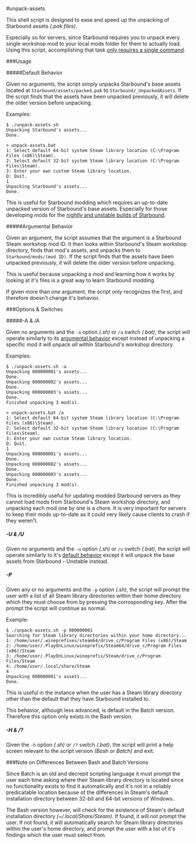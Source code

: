 #unpack-assets

This shell script is designed to ease and speed up the unpacking of Starbound assets *(.pak files)*.

Especially so for servers, since Starbound requires you to unpack every single workshop mod to your local mods folder for them to actually load. Using this script, accomplishing that task [only requires a single command](https://github.com/HyperHamster/unpack-assets#-a--a).

###Usage

#####Default Behavior

Given no arguments, the script simply unpacks Starbound's base assets located at `Starbound/assets/packed.pak` to `Starbound/_UnpackedAssets`. If the script finds that the assets have been unpacked previously, it will delete the older version before unpacking.

Examples:
```
$ ./unpack-assets.sh
Unpacking Starbound's assets...
Done.
```
```
> unpack-assets.bat
1: Select default 64-bit system Steam library location (C:\Program Files (x86)\Steam).
2: Select default 32-bit system Steam library location (C:\Program Files\Steam).
3: Enter your own custom Steam library location.
Q: Quit.
1
Unpacking Starbound's assets...
Done.
```

This is useful for Starbound modding which requires an up-to-date unpacked version of Starbound's base assets. Especially for those developing mods for the [nightly and unstable builds of Starbound](https://github.com/HyperHamster/unpack-assets#-u--u).

#####Argumental Behavior

Given an argument, the script assumes that the argument is a Starbound Steam workshop mod ID. It then looks within Starbound's Steam workshop directory, finds that mod's assets, and unpacks them to `Starbound/mods/(mod ID)`. If the script finds that the assets have been unpacked previously, it will delete the older version before unpacking.

This is useful because unpacking a mod and learning how it works by looking at it's files is a great way to learn Starbound modding.

If given more than one argument, the script only recognizes the first, and therefore doesn't change it's behavior.

###Options & Switches

#####-A & /A

Given no arguments and the `-a` option *(.sh)* or `/a` switch *(.bat)*, the script will operate similarly to its [argumental behavior](https://github.com/HyperHamster/unpack-assets#argumental-behavior) except instead of unpacking a specific mod it will unpack *all* within Starbound's workshop directory.

Examples:
```
$ ./unpack-assets.sh -a
Unpacking 000000001's assets...
Done.
Unpacking 000000002's assets...
Done.
Unpacking 000000003's assets...
Done.
Finished unpacking 3 mod(s).
```
```
> unpack-assets.bat /a
1: Select default 64-bit system Steam library location (C:\Program Files (x86)\Steam).
2: Select default 32-bit system Steam library location (C:\Program Files\Steam).
3: Enter your own custom Steam library location.
Q: Quit.
1
Unpacking 000000001's assets...
Done.
Unpacking 000000002's assets...
Done.
Unpacking 000000003's assets...
Done.
Finished unpacking 3 mod(s).
```

This is incredibly useful for updating modded Starbound servers as they cannot load mods from Starbound's Steam workshop directory, and unpacking each mod one by one is a chore. It is very important for servers to keep their mods up-to-date as it could very likely cause clients to crash if they weren't.

##### -U & /U

Given no arguments and the `-u` option *(.sh)* or `/u` switch *(.bat)*, the script will operate similarly to it's [default behavior](https://github.com/HyperHamster/unpack-assets#default-behavior) except it will unpack the base assets from Starbound - Unstable instead.

##### -P

Given any or no arguments and the `-p` option *(.sh)*, the script will prompt the user with a list of all Steam library directories within their home directory which they must choose from by pressing the corrosponding key. After the prompt the script will continue as normal.

Example:
```
$ ./unpack-assets.sh -p 000000001
Searching for Steam library directories within your home directory...
1: /home/user/.wineprefixes/steam64/drive_c/Program Files (x86)/Steam
2: /home/user/.PlayOnLinux/wineprefix/Steam64/drive_c/Program Files (x86)/Steam
3: /home/user/.PlayOnLinux/wineprefix/Steam/drive_c/Program Files/Steam
4: /home/user/.local/share/Steam
4
Unpacking 000000001's assets...
Done.
```

This is useful in the instance when the user has a Steam library directory other than the default that they have Starbound installed to.

This behavior, although less advanced, is default in the Batch version. Therefore this option only exists in the Bash version.

##### -H & /?

Given the `-h` option *(.sh)* or `/?` switch *(.bat)*, the script will print a help screen relevant to the script version *(Bash or Batch)* and exit.

###Note on Differences Between Bash and Batch Versions

Since Batch is an old and decrepit scripting language it must prompt the user each time asking where their Steam library directory is located since no functionality exists to find it automatically and it's not in a reliably predicatable location because of the differences in Steam's default installation directory between 32-bit and 64-bit versions of Windows.

The Bash version however, will check for the existence of Steam's default installation directory *(~/.local/Share/Steam)*. If found, it will not prompt the user. If not found, it will automatically search for Steam library directories within the user's home directory, and prompt the user with a list of it's findings which the user must select from.
